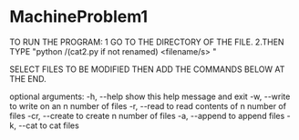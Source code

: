 # MachineProblem1
TO RUN THE PROGRAM:
1 GO TO THE DIRECTORY OF THE FILE.
2.THEN TYPE "python <filename>/(cat2.py if not renamed) <filename/s> <optional arguments>"


SELECT FILES TO BE MODIFIED THEN ADD THE COMMANDS BELOW AT THE END.

optional arguments:
  -h, --help     show this help message and exit
  -w, --write    to write on an n number of files
  -r, --read     to read contents of n number of files
  -cr, --create  to create n number of files
  -a, --append   to append files
  -k, --cat      to cat files
